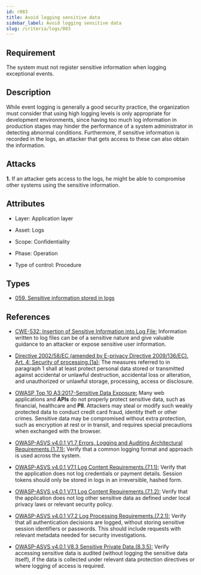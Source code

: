 ```yaml
---
id: r083
title: Avoid logging sensitive data
sidebar_label: Avoid logging sensitive data
slug: /criteria/logs/083
---
```


## Requirement

The system must not register
sensitive information
when logging exceptional events.

## Description

While event logging
is generally a good security practice,
the organization must consider
that using high logging levels
is only appropriate for development environments,
since having too much log information
in production stages may hinder the performance
of a system administrator
in detecting abnormal conditions.
Furthermore,
if sensitive information
is recorded in the logs,
an attacker that gets access to these
can also obtain the information.

## Attacks

**1.** If an attacker gets access to the logs,
he might be able to compromise other systems
using the sensitive information.

## Attributes

- Layer: Application layer

- Asset: Logs

- Scope: Confidentiality

- Phase: Operation

- Type of control: Procedure

## Types

- [059. Sensitive information stored in logs](/types/059)

## References

- [CWE-532: Insertion of Sensitive Information into Log File:](https://cwe.mitre.org/data/definitions/532.html)
Information written to log files
can be of a sensitive nature
and give valuable guidance to an attacker
or expose sensitive user information.

- [Directive 2002/58/EC (amended by E-privacy Directive 2009/136/EC). Art. 4: Security of processing.(1a):](https://eur-lex.europa.eu/legal-content/EN/TXT/PDF/?uri=CELEX:02002L0058-20091219)
The measures referred to
in paragraph 1 shall at least protect
personal data stored or transmitted
against accidental or unlawful destruction,
accidental loss or alteration,
and unauthorized or unlawful storage,
processing, access
or disclosure.

- [OWASP Top 10 A3:2017-Sensitive Data Exposure:](https://owasp.org/www-project-top-ten/OWASP_Top_Ten_2017/Top_10-2017_A3-Sensitive_Data_Exposure)
Many web applications and **APIs**
do not properly protect sensitive data,
such as financial,
healthcare and **PII**.
Attackers may steal
or modify such weakly protected data
to conduct credit card fraud,
identity theft or other crimes.
Sensitive data may be compromised
without extra protection,
such as encryption at rest or in transit,
and requires special precautions
when exchanged with the browser.

- [OWASP-ASVS v4.0.1 V1.7 Errors, Logging and Auditing Architectural Requirements.(1.7.1):](https://owasp.org/www-pdf-archive/OWASP_Application_Security_Verification_Standard_4.0-en.pdf)
Verify that a common logging format
and approach is used across the system.

- [OWASP-ASVS v4.0.1 V7.1 Log Content Requirements.(7.1.1):](https://owasp.org/www-pdf-archive/OWASP_Application_Security_Verification_Standard_4.0-en.pdf)
Verify that the application
does not log credentials
or payment details.
Session tokens
should only be stored in logs in an irreversible,
hashed form.

- [OWASP-ASVS v4.0.1 V7.1 Log Content Requirements.(7.1.2):](https://owasp.org/www-pdf-archive/OWASP_Application_Security_Verification_Standard_4.0-en.pdf)
Verify that the application
does not log other sensitive data
as defined under local privacy laws
or relevant security policy.

- [OWASP-ASVS v4.0.1 V7.2 Log Processing Requirements.(7.2.1):](https://owasp.org/www-pdf-archive/OWASP_Application_Security_Verification_Standard_4.0-en.pdf)
Verify that all authentication decisions are logged,
without storing sensitive session identifiers
or passwords.
This should include requests
with relevant metadata needed
for security investigations.

- [OWASP-ASVS v4.0.1 V8.3 Sensitive Private Data.(8.3.5):](https://owasp.org/www-pdf-archive/OWASP_Application_Security_Verification_Standard_4.0-en.pdf)
Verify accessing sensitive data is audited
(without logging the sensitive data itself),
if the data is collected
under relevant data protection directives
or where logging of access is required.
